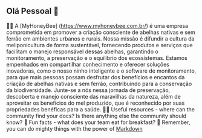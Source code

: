 ## Olá Pessoal 👋

🙋‍♀️ A [MyHoneyBee] (https://www.myhoneybee.com.br/) é uma empresa comprometida em promover a criação consciente de abelhas nativas e sem ferrão em ambientes urbanos e rurais. Nossa missão é difundir a cultura da meliponicultura de forma sustentável, fornecendo produtos e serviços que facilitam o manejo responsável dessas abelhas, garantindo o monitoramento, a preservação e o equilíbrio dos ecossistemas. Estamos empenhados em compartilhar conhecimento e oferecer soluções inovadoras, como o nosso ninho inteligente e o software de monitoramento, para que mais pessoas possam desfrutar dos benefícios e encantos da criação de abelhas nativas e sem ferrão, contribuindo para a conservação da biodiversidade. Junte-se a nós nessa jornada de preservação, descoberta e manejo consciente das maravilhas da natureza, além de aproveitar os benefícios do mel produzido, que é reconhecido por suas propriedades benéficas para a saúde.
👩‍💻 Useful resources - where can the community find your docs? Is there anything else the community should know?
🍿 Fun facts - what does your team eat for breakfast?
🧙 Remember, you can do mighty things with the power of [Markdown](https://docs.github.com/github/writing-on-github/getting-started-with-writing-and-formatting-on-github/basic-writing-and-formatting-syntax)
